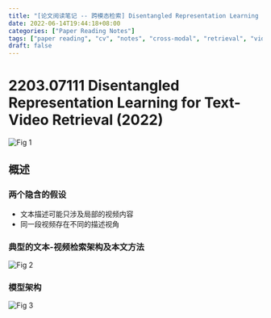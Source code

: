 ```yaml
---
title: "[论文阅读笔记 -- 跨模态检索] Disentangled Representation Learning for Text-Video Retrieval (2022)"
date: 2022-06-14T19:44:18+08:00
categories: ["Paper Reading Notes"]
tags: ["paper reading", "cv", "notes", "cross-modal", "retrieval", "video"]
draft: false
---
```


# 2203.07111 Disentangled Representation Learning for Text-Video Retrieval (2022)

![Fig 1](/images/2022/PRN238/1.png)

## 概述

### 两个隐含的假设
+ 文本描述可能只涉及局部的视频内容
+ 同一段视频存在不同的描述视角

### 典型的文本-视频检索架构及本文方法

![Fig 2](/images/2022/PRN238/2.png)

### 模型架构

![Fig 3](/images/2022/PRN238/3.png)
